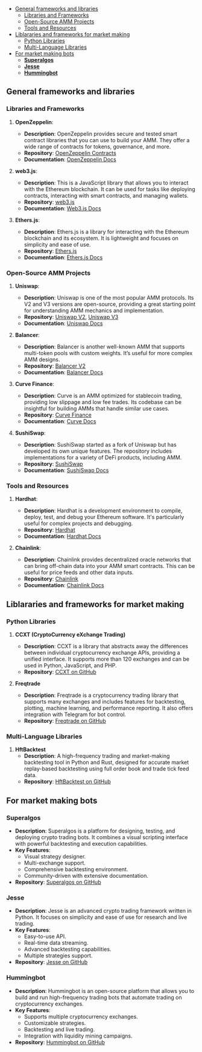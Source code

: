 <!-- TOC -->

- [General frameworks and libraries](#general-frameworks-and-libraries)
  - [Libraries and Frameworks](#libraries-and-frameworks)
  - [Open-Source AMM Projects](#open-source-amm-projects)
  - [Tools and Resources](#tools-and-resources)
- [Liblararies and frameworks for market making](#liblararies-and-frameworks-for-market-making)
  - [Python Libraries](#python-libraries)
  - [Multi-Language Libraries](#multi-language-libraries)
- [For market making bots](#for-market-making-bots)
  - [**Superalgos**](#superalgos)
  - [**Jesse**](#jesse)
  - [**Hummingbot**](#hummingbot)

<!-- /TOC -->

## General frameworks and libraries

### Libraries and Frameworks

1. **OpenZeppelin**:

   - **Description**: OpenZeppelin provides secure and tested smart contract libraries that you can use to build your AMM. They offer a wide range of contracts for tokens, governance, and more.
   - **Repository**: [OpenZeppelin Contracts](https://github.com/OpenZeppelin/openzeppelin-contracts)
   - **Documentation**: [OpenZeppelin Docs](https://docs.openzeppelin.com/)

2. **web3.js**:

   - **Description**: This is a JavaScript library that allows you to interact with the Ethereum blockchain. It can be used for tasks like deploying contracts, interacting with smart contracts, and managing wallets.
   - **Repository**: [web3.js](https://github.com/ethereum/web3.js/)
   - **Documentation**: [Web3.js Docs](https://web3js.readthedocs.io/)

3. **Ethers.js**:
   - **Description**: Ethers.js is a library for interacting with the Ethereum blockchain and its ecosystem. It is lightweight and focuses on simplicity and ease of use.
   - **Repository**: [Ethers.js](https://github.com/ethers-io/ethers.js/)
   - **Documentation**: [Ethers.js Docs](https://docs.ethers.io/v5/)

### Open-Source AMM Projects

1. **Uniswap**:

   - **Description**: Uniswap is one of the most popular AMM protocols. Its V2 and V3 versions are open-source, providing a great starting point for understanding AMM mechanics and implementation.
   - **Repository**: [Uniswap V2](https://github.com/Uniswap/uniswap-v2-core), [Uniswap V3](https://github.com/Uniswap/uniswap-v3-core)
   - **Documentation**: [Uniswap Docs](https://docs.uniswap.org/)

2. **Balancer**:

   - **Description**: Balancer is another well-known AMM that supports multi-token pools with custom weights. It’s useful for more complex AMM designs.
   - **Repository**: [Balancer V2](https://github.com/balancer-labs/balancer-v2-monorepo)
   - **Documentation**: [Balancer Docs](https://docs.balancer.fi/)

3. **Curve Finance**:

   - **Description**: Curve is an AMM optimized for stablecoin trading, providing low slippage and low fee trades. Its codebase can be insightful for building AMMs that handle similar use cases.
   - **Repository**: [Curve Finance](https://github.com/curvefi/curve-contract)
   - **Documentation**: [Curve Docs](https://resources.curve.fi/)

4. **SushiSwap**:
   - **Description**: SushiSwap started as a fork of Uniswap but has developed its own unique features. The repository includes implementations for a variety of DeFi products, including AMM.
   - **Repository**: [SushiSwap](https://github.com/sushiswap/sushiswap)
   - **Documentation**: [SushiSwap Docs](https://docs.sushi.com/)

### Tools and Resources

1. **Hardhat**:

   - **Description**: Hardhat is a development environment to compile, deploy, test, and debug your Ethereum software. It's particularly useful for complex projects and debugging.
   - **Repository**: [Hardhat](https://github.com/nomiclabs/hardhat)
   - **Documentation**: [Hardhat Docs](https://hardhat.org/getting-started/)

2. **Chainlink**:
   - **Description**: Chainlink provides decentralized oracle networks that can bring off-chain data into your AMM smart contracts. This can be useful for price feeds and other data inputs.
   - **Repository**: [Chainlink](https://github.com/smartcontractkit/chainlink)
   - **Documentation**: [Chainlink Docs](https://docs.chain.link/)

## Liblararies and frameworks for market making

### Python Libraries

1. **CCXT (CryptoCurrency eXchange Trading)**

   - **Description**: CCXT is a library that abstracts away the differences between individual cryptocurrency exchange APIs, providing a unified interface. It supports more than 120 exchanges and can be used in Python, JavaScript, and PHP.
   - **Repository**: [CCXT on GitHub](https://github.com/ccxt/ccxt)

2. **Freqtrade**
   - **Description**: Freqtrade is a cryptocurrency trading library that supports many exchanges and includes features for backtesting, plotting, machine learning, and performance reporting. It also offers integration with Telegram for bot control.
   - **Repository**: [Freqtrade on GitHub](https://github.com/freqtrade/freqtrade)

### Multi-Language Libraries

1. **HftBacktest**
   - **Description**: A high-frequency trading and market-making backtesting tool in Python and Rust, designed for accurate market replay-based backtesting using full order book and trade tick feed data.
   - **Repository**: [HftBacktest on GitHub](https://github.com/nkaz001/hftbacktest)

## For market making bots

### **Superalgos**

- **Description**: Superalgos is a platform for designing, testing, and deploying crypto trading bots. It combines a visual scripting interface with powerful backtesting and execution capabilities.
- **Key Features**:
  - Visual strategy designer.
  - Multi-exchange support.
  - Comprehensive backtesting environment.
  - Community-driven with extensive documentation.
- **Repository**: [Superalgos on GitHub](https://github.com/Superalgos/Superalgos)

### **Jesse**

- **Description**: Jesse is an advanced crypto trading framework written in Python. It focuses on simplicity and ease of use for research and live trading.
- **Key Features**:
  - Easy-to-use API.
  - Real-time data streaming.
  - Advanced backtesting capabilities.
  - Multiple strategies support.
- **Repository**: [Jesse on GitHub](https://github.com/jesse-ai/jesse)

### **Hummingbot**

- **Description**: Hummingbot is an open-source platform that allows you to build and run high-frequency trading bots that automate trading on cryptocurrency exchanges.
- **Key Features**:
  - Supports multiple cryptocurrency exchanges.
  - Customizable strategies.
  - Backtesting and live trading.
  - Integration with liquidity mining campaigns.
- **Repository**: [Hummingbot on GitHub](https://github.com/hummingbot/hummingbot)

